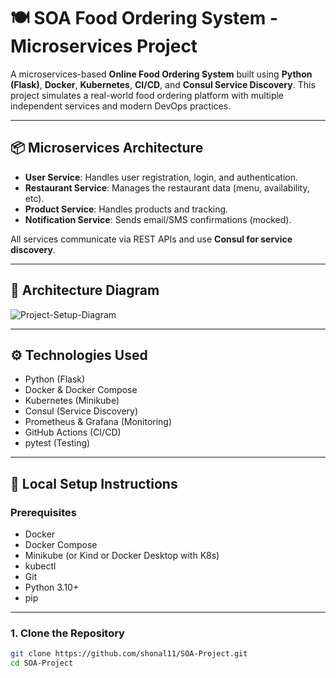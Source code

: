 # 🍽️ SOA Food Ordering System - Microservices Project

A microservices-based **Online Food Ordering System** built using **Python (Flask)**, **Docker**, **Kubernetes**, **CI/CD**, and **Consul Service Discovery**. This project simulates a real-world food ordering platform with multiple independent services and modern DevOps practices.

---

## 📦 Microservices Architecture

- **User Service**: Handles user registration, login, and authentication.
- **Restaurant Service**: Manages the restaurant data (menu, availability, etc).
- **Product Service**: Handles products and tracking.
- **Notification Service**: Sends email/SMS confirmations (mocked).

All services communicate via REST APIs and use **Consul for service discovery**. 

---

## 📐 Architecture Diagram

![Project-Setup-Diagram](https://github.com/user-attachments/assets/78ba34a9-608d-435a-b718-00335cdcb851)



---

## ⚙️ Technologies Used

- Python (Flask)
- Docker & Docker Compose
- Kubernetes (Minikube)
- Consul (Service Discovery)
- Prometheus & Grafana (Monitoring)
- GitHub Actions (CI/CD)
- pytest (Testing)

---

## 🚀 Local Setup Instructions

### Prerequisites

- Docker
- Docker Compose
- Minikube (or Kind or Docker Desktop with K8s)
- kubectl
- Git
- Python 3.10+
- pip

---

### 1. Clone the Repository

```bash
git clone https://github.com/shonal11/SOA-Project.git
cd SOA-Project
